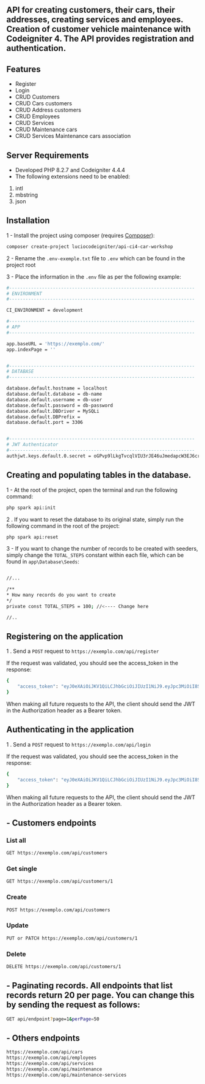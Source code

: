 
## API for creating customers, their cars, their addresses, creating services and employees. Creation of customer vehicle maintenance with Codeigniter 4. The API provides registration and authentication.


## Features

 - Register
 - Login
 - CRUD Customers
 - CRUD Cars customers
 - CRUD Address customers
 - CRUD Employees
 - CRUD Services
 - CRUD Maintenance cars
 - CRUD Services Maintenance cars association
 
## Server Requirements
- Developed PHP 8.2.7 and Codeigniter 4.4.4
- The following extensions need to be enabled:

1. intl
2. mbstring
3. json

## Installation

1 - Install the project using composer (requires [Composer](https://getcomposer.org/)):

```sh
composer create-project luciocodeigniter/api-ci4-car-workshop
```


2 - Rename the ``` .env-exemple.txt ``` file to ``` .env ``` which can be found in the project root

3 - Place the information in the ``` .env ``` file as per the following example:

```sh
#--------------------------------------------------------------------
# ENVIRONMENT
#--------------------------------------------------------------------

CI_ENVIRONMENT = development

#--------------------------------------------------------------------
# APP
#--------------------------------------------------------------------

app.baseURL = 'https://exemplo.com/'
app.indexPage = ''


#--------------------------------------------------------------------
# DATABASE
#--------------------------------------------------------------------

database.default.hostname = localhost
database.default.database = db-name
database.default.username = db-user
database.default.password = db-password
database.default.DBDriver = MySQLi
database.default.DBPrefix =
database.default.port = 3306


#--------------------------------------------------------------------
# JWT Authenticator
#--------------------------------------------------------------------
authjwt.keys.default.0.secret = oGPvp9lLkgTvcqlVIU3rJE46uJmedapcW3EJ6cr/9gw=
```

## Creating and populating tables in the database.

1 - At the root of the project, open the terminal and run the following command:
```sh
php spark api:init
```

2 . If you want to reset the database to its original state, simply run the following command in the root of the project:
```sh
php spark api:reset
```

3 - If you want to change the number of records to be created with seeders, simply change the ``` TOTAL_STEPS ``` constant within each file, which can be found in ``` app\Database\Seeds ```:
```sh

//...

/**
* How many records do you want to create
*/
private const TOTAL_STEPS = 100; //<---- Change here

//..
```

## Registering on the application

1 . Send a ``` POST ``` request to ``` https://exemplo.com/api/register ```

If the request was validated, you should see the access_token in the response:
```sh
{
    "access_token": "eyJ0eXAiOiJKV1QiLCJhbGciOiJIUzI1NiJ9.eyJpc3MiOiI8SXNzdWVyIG9mIHRoZSBKV1Q-Iiwic3ViIjoiMSIsImlhdCI6MTcwNjMxMDI5NSwiZXhwIjoxNzA2MzEzODk1fQ.G8SaDs_vaMqFnzELllLbfErKSUvYiofNoGzhMYQkqUg"
}
```

When making all future requests to the API, the client should send the JWT in the Authorization header as a Bearer token.

## Authenticating in the application

1 . Send a ``` POST ``` request to ``` https://exemplo.com/api/login ```

If the request was validated, you should see the access_token in the response:
```sh
{
    "access_token": "eyJ0eXAiOiJKV1QiLCJhbGciOiJIUzI1NiJ9.eyJpc3MiOiI8SXNzdWVyIG9mIHRoZSBKV1Q-Iiwic3ViIjoiMSIsImlhdCI6MTcwNjMxMDI5NSwiZXhwIjoxNzA2MzEzODk1fQ.G8SaDs_vaMqFnzELllLbfErKSUvYiofNoGzhMYQkqUg"
}
```

When making all future requests to the API, the client should send the JWT in the Authorization header as a Bearer token.

## - Customers endpoints

### List all
```sh
GET https://exemplo.com/api/customers
```

### Get single
```sh
GET https://exemplo.com/api/customers/1
```

### Create
```sh
POST https://exemplo.com/api/customers
```

### Update
```sh
PUT or PATCH https://exemplo.com/api/customers/1
```

### Delete
```sh
DELETE https://exemplo.com/api/customers/1
```

## - Paginating records. All endpoints that list records return 20 per page. You can change this by sending the request as follows:
```sh
GET api/endpoint?page=1&perPage=50
```

## - Others endpoints
```sh
https://exemplo.com/api/cars
https://exemplo.com/api/employees
https://exemplo.com/api/services
https://exemplo.com/api/maintenance
https://exemplo.com/api/maintenance-services
```
